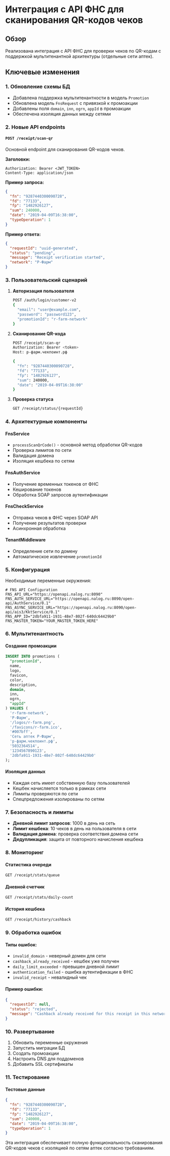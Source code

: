 # Интеграция с API ФНС для сканирования QR-кодов чеков

## Обзор

Реализована интеграция с API ФНС для проверки чеков по QR-кодам с поддержкой мультитенантной архитектуры (отдельные сети аптек).

## Ключевые изменения

### 1. Обновление схемы БД

- Добавлена поддержка мультитенантности в модель `Promotion`
- Обновлена модель `FnsRequest` с привязкой к промоакции
- Добавлены поля `domain`, `inn`, `ogrn`, `appId` в промоакции
- Обеспечена изоляция данных между сетями

### 2. Новые API endpoints

#### `POST /receipt/scan-qr`
Основной endpoint для сканирования QR-кодов чеков.

**Заголовки:**
```
Authorization: Bearer <JWT_TOKEN>
Content-Type: application/json
```

**Пример запроса:**
```json
{
  "fn": "9287440300090728",
  "fd": "77133", 
  "fp": "1482926127",
  "sum": 240000,
  "date": "2019-04-09T16:38:00",
  "typeOperation": 1
}
```

**Пример ответа:**
```json
{
  "requestId": "uuid-generated",
  "status": "pending",
  "message": "Receipt verification started",
  "network": "Р-Фарм"
}
```

### 3. Пользовательский сценарий

1. **Авторизация пользователя**
   ```bash
   POST /auth/login/customer-v2
   {
     "email": "user@example.com",
     "password": "password123",
     "promotionId": "r-farm-network"
   }
   ```

2. **Сканирование QR-кода**
   ```bash
   POST /receipt/scan-qr
   Authorization: Bearer <token>
   Host: р-фарм.чекпоинт.рф
   
   {
     "fn": "9287440300090728",
     "fd": "77133",
     "fp": "1482926127", 
     "sum": 240000,
     "date": "2019-04-09T16:38:00"
   }
   ```

3. **Проверка статуса**
   ```bash
   GET /receipt/status/{requestId}
   ```

### 4. Архитектурные компоненты

#### FnsService
- `processScanQrCode()` - основной метод обработки QR-кодов
- Проверка лимитов по сети
- Валидация домена
- Изоляция кешбека по сетям

#### FnsAuthService  
- Получение временных токенов от ФНС
- Кеширование токенов
- Обработка SOAP запросов аутентификации

#### FnsCheckService
- Отправка чеков в ФНС через SOAP API
- Получение результатов проверки
- Асинхронная обработка

#### TenantMiddleware
- Определение сети по домену
- Автоматическое извлечение `promotionId`

### 5. Конфигурация

Необходимые переменные окружения:

```env
# FNS API Configuration
FNS_API_URL="https://openapi.nalog.ru:8090"
FNS_AUTH_SERVICE_URL="https://openapi.nalog.ru:8090/open-api/AuthService/0.1"
FNS_ASYNC_SERVICE_URL="https://openapi.nalog.ru:8090/open-api/ais3/KktService/0.1"
FNS_APP_ID="2dbfa911-1931-48e7-802f-640dc64429b0"
FNS_MASTER_TOKEN="YOUR_MASTER_TOKEN_HERE"
```

### 6. Мультитенантность

#### Создание промоакции
```sql
INSERT INTO promotions (
  "promotionId", 
  name, 
  logo, 
  favicon, 
  color, 
  description,
  domain,
  inn,
  ogrn,
  "appId"
) VALUES (
  'r-farm-network',
  'Р-Фарм',
  '/logos/r-farm.png',
  '/favicons/r-farm.ico', 
  '#007bff',
  'Сеть аптек Р-Фарм',
  'р-фарм.чекпоинт.рф',
  '5032364514',
  '1234567890123',
  '2dbfa911-1931-48e7-802f-640dc64429b0'
);
```

#### Изоляция данных
- Каждая сеть имеет собственную базу пользователей
- Кешбек начисляется только в рамках сети
- Лимиты проверяются по сети
- Спецпредложения изолированы по сетям

### 7. Безопасность и лимиты

- **Дневной лимит запросов**: 1000 в день на сеть
- **Лимит кешбека**: 10 чеков в день на пользователя в сети
- **Валидация домена**: проверка соответствия домена сети
- **Дедупликация**: защита от повторного начисления кешбека

### 8. Мониторинг

#### Статистика очереди
```bash
GET /receipt/stats/queue
```

#### Дневной счетчик
```bash  
GET /receipt/stats/daily-count
```

#### История кешбека
```bash
GET /receipt/history/cashback
```

### 9. Обработка ошибок

#### Типы ошибок:
- `invalid_domain` - неверный домен для сети
- `cashback_already_received` - кешбек уже получен
- `daily_limit_exceeded` - превышен дневной лимит
- `authentication_failed` - ошибка аутентификации в ФНС
- `invalid_receipt` - невалидный чек

#### Пример ошибки:
```json
{
  "requestId": null,
  "status": "rejected", 
  "message": "Cashback already received for this receipt in this network"
}
```

### 10. Развертывание

1. Обновить переменные окружения
2. Запустить миграции БД
3. Создать промоакции
4. Настроить DNS для поддоменов
5. Добавить SSL сертификаты

### 11. Тестирование

#### Тестовые данные
```json
{
  "fn": "9287440300090728",
  "fd": "77133",
  "fp": "1482926127",
  "sum": 240000,
  "date": "2019-04-09T16:38:00",
  "typeOperation": 1
}
```

Эта интеграция обеспечивает полную функциональность сканирования QR-кодов чеков с изоляцией по сетям аптек согласно требованиям.